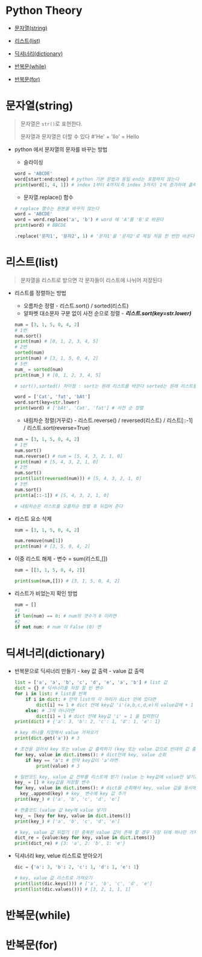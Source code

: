 # Python Theory

- [문자열(string) ](#문자열string)

- [리스트(list) ](#리스트list)
- [딕셔너리(dictionary)](#딕셔너리dictionary)

- [반복문(while) ](반복문while)
- [반복문(for) ](반복문for)



















# 문자열(string)

> 문자열은 ``str()``로 표현한다.
>
> 문자열과 문자열은 더할 수 있다 #'He' + 'llo' = Hello
>

- python 에서 문자열의 문자를 바꾸는 방법

  - 슬라이싱

  ```python
  word = 'ABCDE'
  word[start:end:step] # python 기본 문법과 동일 end는 포함하지 않는다
  print(word[1, 4, 1]) # index 1부터 4까지(즉 index 3까지) 1씩 증가하며 출력한다 # BCD
  ```

  - 문자열.replace() 함수

  ```python
  # replace 함수는 원본을 바꾸지 않는다
  word = 'ABCDE'
  word = word.replace('a', 'b') # word 에 'A'를 'B'로 바꾼다
  print(word) # BBCDE
  
  .replace('문자1', '문자2', 1) # '문자1'을 '문자2'로 제일 처음 한 번만 바꾼다
  ```



# 리스트(list)

> 문자열을 리스트로 받으면 각 문자들이 리스트에 나뉘어 저장된다
>

- 리스트를 정렬하는 방법

  - 오름차순 정렬 - 리스트.sort() / sorted(리스트)
  - 알파벳 대소문자 구분 없이 사전 순으로 정렬 - ***리스트.sort(key=str.lower)***
  
  ```python
  num = [3, 1, 5, 0, 4, 2]
  # 1번
  num.sort() 
  print(num) # [0, 1, 2, 3, 4, 5]
  # 2번
  sorted(num) 
  print(num) # [3, 1, 5, 0, 4, 2]
  # 3번
  num_ = sorted(num)
  print(num_) # [0, 1, 2, 3, 4, 5]
  
  # sort(),sorted() 차이점 : sort는 원래 리스트를 바꾼다 sorted는 원래 리스트를 보존한다
  
  word = ['Cat', 'fat', 'bAt']
  word.sort(key=str.lower)
  print(word) # ['bAt', 'Cat', 'fat'] # 사전 순 정렬
  ```
  
  - 내림차순 정렬(거꾸로) - 리스트.reverse() / reversed(리스트) / 리스트[::-1] / 리스트.sort(reverse=True)
  
  ```python
  num = [3, 1, 5, 0, 4, 2]
  # 1번
  num.sort()
  num.reverse() # num = [5, 4, 3, 2, 1, 0]
  print(num) # [5, 4, 3, 2, 1, 0]
  # 2번
  num.sort()
  print(list(reversed(num))) # [5, 4, 3, 2, 1, 0]
  # 3번
  num.sort()
  print(a[::-1]) # [5, 4, 3, 2, 1, 0]
  
  # 내림차순은 리스트를 오름차순 정렬 후 뒤집어 준다
  ```


- 리스트 요소 삭제

  ```python
  num = [3, 1, 5, 0, 4, 2]
  
  num.remove(num[1])
  print(num) # [3, 5, 0, 4, 2]
  ```

- 이중 리스트 해제 - 변수 = sum(리스트,[])

  ```python
  num = [[3, 1, 5, 0, 4, 2]]
  
  print(sum(num,[])) # [3, 1, 5, 0, 4, 2]
  ```

- 리스트가 비었는지 확인 방법

  ```python
  num = []
  #1
  if len(num) == 0: # num의 갯수가 0 이라면
  #2
  if not num: # num 이 False (0) 면
  ```

  

# 딕셔너리(dictionary)

- 반복문으로 딕셔너리 만들기 - key 값 출력 - value 값 출력

  ```python
  list = ['a', 'a', 'b', 'c', 'd', 'e', 'a', 'b'] # list 값
  dict = {} # 딕셔너리를 저장 할 빈 변수
  for i in list: # list를 반복
      if i in dict: # 만약 list의 각 자리가 dict 안에 있다면
          dict[i] += 1 # dict 안에 key값 'i'(a,b,c,d,e)의 value값에 + 1  
      else: # 그게 아니라면
          dict[i] = 1 # dict 안에 key값 'i' = 1 을 입력한다
  print(dict) # {'a': 3, 'b': 2, 'c': 1, 'd': 1, 'e': 1}
  
  # key 하나를 지정해서 value 가져오기
  print(dict.get('a')) # 3
  
  # 조건을 걸어서 key 또는 value 값 출력하기 (key 또는 value 값으로 반대의 값 출력)
  for key, value in dict.items(): # dict안에 key, value 순회
      if key == 'a': # 만약 key값이 'a'라면 
          print(value) # 3
  
  # 일반코드 key, value 값 전부를 리스트에 받기 (value 는 key값에 value만 넣기)
  key_ = [] # key값을 저장할 변수
  for key, value in dict.items(): # dict을 순회해서 key, value 값을 동시에 가져온다
  	key_.append(key) # key_ 변수에 key 값 추가
  print(key_) # ['a', 'b', 'c', 'd', 'e']
  
  # 한줄코드 (value 값 key에 value 넣기)
  key_ = [key for key, value in dict.items()]
  print(key_) # ['a', 'b', 'c', 'd', 'e']
  
  # key, value 값 뒤집기 (단 중복된 value 값이 존재 할 경우 가장 뒤에 하나만 가져옴)
  dict_re = {value:key for key, value in dict.items()}
  print(dict_re) # {3: 'a', 2: 'b', 1: 'e'}
  ```


- 딕셔너리 key, velue 리스트로 받아오기

  ```python
  dic = {'a': 3, 'b': 2, 'c': 1, 'd': 1, 'e': 1}
  
  # key, value 값 리스트로 가져오기
  print(list(dic.keys())) # ['a', 'b', 'c', 'd', 'e']
  print(list(dic.values())) # [3, 2, 1, 1, 1]
  ```

  

# 반복문(while)





# 반복문(for)

